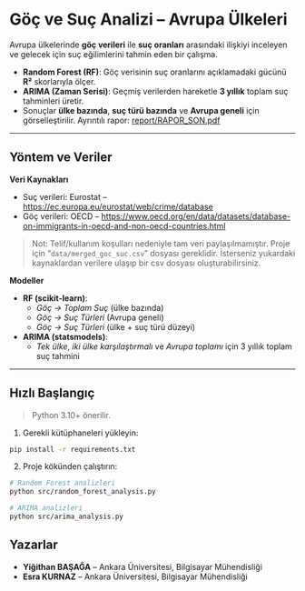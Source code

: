 # Göç ve Suç Analizi – Avrupa Ülkeleri

Avrupa ülkelerinde **göç verileri** ile **suç oranları** arasındaki ilişkiyi inceleyen ve gelecek için suç eğilimlerini tahmin eden bir çalışma.

-  **Random Forest (RF)**: Göç verisinin suç oranlarını açıklamadaki gücünü **R²** skorlarıyla ölçer.
-  **ARIMA (Zaman Serisi)**: Geçmiş verilerden hareketle **3 yıllık** toplam suç tahminleri üretir.
-  Sonuçlar **ülke bazında**, **suç türü bazında** ve **Avrupa geneli** için görselleştirilir.
 Ayrıntılı rapor: [report/RAPOR_SON.pdf](report/RAPOR_SON.pdf)

---

## Yöntem ve Veriler

**Veri Kaynakları**
- Suç verileri: Eurostat – <https://ec.europa.eu/eurostat/web/crime/database>  
- Göç verileri: OECD – <https://www.oecd.org/en/data/datasets/database-on-immigrants-in-oecd-and-non-oecd-countries.html>

> Not: Telif/kullanım koşulları nedeniyle tam veri paylaşılmamıştır. Proje için “`data/merged_goc_suc.csv`” dosyası gereklidir. İsterseniz yukardaki kaynaklardan verilere ulaşıp bir csv dosyası oluşturabilirsiniz.

**Modeller**
- **RF (scikit-learn)**:  
  - *Göç → Toplam Suç* (ülke bazında)  
  - *Göç → Suç Türleri* (Avrupa geneli)  
  - *Göç → Suç Türleri* (ülke + suç türü düzeyi)
- **ARIMA (statsmodels)**:  
  - *Tek ülke*, *iki ülke karşılaştırmalı* ve *Avrupa toplamı* için 3 yıllık toplam suç tahmini

---

## Hızlı Başlangıç

> Python 3.10+ önerilir.

1) Gerekli kütüphaneleri yükleyin:
```bash
pip install -r requirements.txt
```
2) Proje kökünden çalıştırın:
```bash
# Random Forest analizleri
python src/random_forest_analysis.py

# ARIMA analizleri
python src/arima_analysis.py
```
## Yazarlar

- **Yiğithan BAŞAĞA** – Ankara Üniversitesi, Bilgisayar Mühendisliği  
- **Esra KURNAZ** – Ankara Üniversitesi, Bilgisayar Mühendisliği
